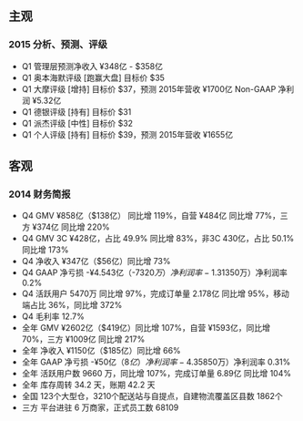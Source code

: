 
## 主观
### 2015 分析、预测、评级
  - Q1 管理层预测净收入 ¥348亿 - $358亿
  - Q1 奥本海默评级 [跑赢大盘] 目标价 $35
  - Q1 大摩评级 [增持] 目标价 $37，预测 2015年营收 ¥1700亿 Non-GAAP 净利润 ¥5.32亿
  - Q1 德银评级 [持有] 目标价 $31
  - Q1 派杰评级 [中性] 目标价 $32
  - Q1 个人评级 [持有] 目标价 $39，预测 2015年营收 ¥1655亿


## 客观
### 2014 财务简报

  - Q4  GMV ¥858亿（$138亿） 同比增 119%，自营 ¥484亿 同比增 77%，三方 ¥374亿 同比增 220%
  - Q4  GMV 3C ¥428亿，占比 49.9% 同比增 83%，非3C 430亿，占比 50.1% 同比增 173%
  - Q4  净收入 ¥347亿（$56亿）同比增 73%
  - Q4  GAAP 净亏损 -¥4.543亿（-$7320万）净利润率 -1.3%，Non-GAAP 净利润 ¥8380万（$1350万）净利润率 0.2%
  - Q4  活跃用户 5470万 同比增 97%，完成订单量 2.178亿 同比增 95%，移动端占比 36%，同比增 372%
  - Q4  毛利率 12.7%
  - 全年 GMV ¥2602亿（$419亿）同比增 107%，自营 ¥1593亿，同比增 70%，三方 ¥1009亿 同比增 217%
  - 全年 净收入 ¥1150亿（$185亿）同比增 66%
  - 全年 GAAP 净亏损 -¥50亿（$8亿）净利润率 -4.3%，Non-GAAP 净利润 ¥3.627亿（$5850万）净利润率 0.31%
  - 全年 活跃用户数 9660 万，同比增 107%，完成订单量 6.89亿 同比增 104%
  - 全年 库存周转 34.2 天，账期 42.2 天
  - 全国 123个大型仓，3210个配送站与自提点，自建物流覆盖区县数 1862个
  - 三方 平台进驻 6 万商家，正式员工数 68109
